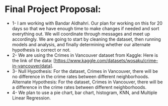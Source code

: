 # Final Project Proposal: 
* 1- I am working with Bandar Aldhahri. Our plan for working on this for 20 days so that we have enough time to make changes if needed and sort everything out. We will coordinate through messages and meet up accordingly. We are going to start by cleaning the dataset, then running models and analysis, and finally determining whether our alternate hypothesis is correct or not.
* 2- We are using the Crimes in Vancouver dataset from Kaggle: 
Here is the link of the data: [https://www.kaggle.com/datasets/wosaku/crime-in-vancouver/data]. 
* 3- Null Hypothesis: For the dataset, Crimes in Vancouver, there will be no difference in the crime rates between different neighborhoods.
Alternate Hypothesis: For the dataset, Crimes in Vancouver, there will be a difference in the crime rates between different neighborhoods.
* 4- We plan to use a pie chart, bar chart, histogram, KNN, and Multiple Linear Regression.
